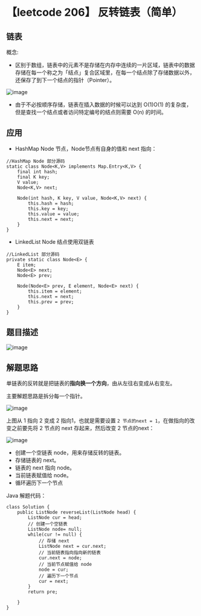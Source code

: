 # 【leetcode 206】 反转链表（简单）

## 链表
概念: 
* 区别于数组，链表中的元素不是存储在内存中连续的一片区域，链表中的数据存储在每一个称之为「结点」复合区域里，在每一个结点除了存储数据以外，还保存了到下一个结点的指针（Pointer）。

![image](https://user-images.githubusercontent.com/11553237/131843264-90ac32ca-643d-4701-90cc-1ace9f2050f0.png)

* 由于不必按顺序存储，链表在插入数据的时候可以达到 O(1)O(1) 的复杂度，但是查找一个结点或者访问特定编号的结点则需要 O(n) 的时间。

## 应用
* HashMap Node 节点，Node节点有自身的值和 next 指向：
```
//HashMap Node 部分源码
static class Node<K,V> implements Map.Entry<K,V> {
    final int hash;
    final K key;
    V value;
    Node<K,V> next;

    Node(int hash, K key, V value, Node<K,V> next) {
        this.hash = hash;
        this.key = key;
        this.value = value;
        this.next = next;
    }
}
```

* LinkedList Node 结点使用双链表

```
//LinkedList 部分源码
private static class Node<E> {
    E item;
    Node<E> next;
    Node<E> prev;

    Node(Node<E> prev, E element, Node<E> next) {
        this.item = element;
        this.next = next;
        this.prev = prev;
    }
}
```

## 题目描述

![image](https://user-images.githubusercontent.com/11553237/171378975-6e823dcd-5a6a-429a-82a8-52dcfc207f2b.png)


## 解题思路

单链表的反转就是把链表的**指向换一个方向**，由从左往右变成从右变左。

主要解题思路是拆分每一个指针。

![image](https://user-images.githubusercontent.com/11553237/171379043-500b334e-390f-4a56-beb4-ac2f6f9270b5.png)


上图从 1 指向 2 变成 2 指向1，也就是需要设置 `2 节点的next = 1`，在做指向的改变之前要先将 2 节点的 next 存起来，然后改变 2 节点的next：

![image](https://user-images.githubusercontent.com/11553237/171379087-74216a3c-eb7e-4c7e-872a-3583166cf293.png)


* 创建一个空链表 node，用来存储反转的链表。
* 存储链表的 next。
* 链表的 next 指向 node。
* 当前链表赋值给 node。
* 循环遍历下一个节点

Java 解题代码：
```
class Solution {
    public ListNode reverseList(ListNode head) {
        ListNode cur = head;
        // 创建一个空链表
        ListNode node= null;
        while(cur != null) {
            // 存储 next
            ListNode next = cur.next;
            // 当前链表指向指向新的链表
            cur.next = node;
            // 当前节点赋值给 node
            node = cur;
            // 遍历下一个节点
            cur = next; 
        }
        return pre;

    }
}

```
   
